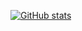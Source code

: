 [![GitHub stats](https://github-readme-stats-git-masterrstaa-rickstaa.vercel.app/api?username=note286&show_icons=true&include_all_commits=true&count_private=true)](https://github.com/anuraghazra/github-readme-stats)
